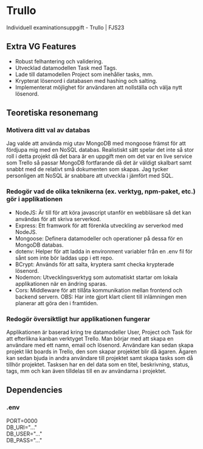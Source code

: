 # Trullo

Individuell examinationsuppgift - Trullo | FJS23

## Extra VG Features

- Robust felhantering och validering.
- Utvecklad datamodellen Task med Tags.
- Lade till datamodellen Project som inehåller tasks, mm.
- Krypterat lösenord i databasen med hashing och salting.
- Implementerat möjlighet för användaren att nollställa och välja nytt lösenord.

## Teoretiska resonemang

### Motivera ditt val av databas

Jag valde att använda mig utav MongoDB med mongoose främst för att fördjupa mig med en NoSQL databas. Realistiskt sätt spelar det inte så stor roll i detta projekt då det bara är en uppgift men om det var en live service som Trello så passar MongoDB fortfarande då det är väldigt skalbart samt snabbt med de relativt små dokumenten som skapas. Jag tycker personligen att NoSQL är snabbare att utveckla i jämfört med SQL.

### Redogör vad de olika teknikerna (ex. verktyg, npm-paket, etc.) gör i applikationen

- NodeJS: Är till för att köra javascript utanför en webbläsare så det kan användas för att skriva serverkod.
- Express: Ett framwork för att förenkla utveckling av serverkod med NodeJS.
- Mongoose: Definera datamodeller och operationer på dessa för en MongoDB databas.
- dotenv: Helper för att ladda in environment variabler från en .env fil för sånt som inte bör laddas upp i ett repo.
- BCrypt: Används för att salta, kryptera samt checka krypterade lösenord.
- Nodemon: Utvecklingsverktyg som automatiskt startar om lokala applikationen när en ändring sparas.
- Cors: Middleware för att tillåta kommunikation mellan frontend och backend servern. OBS: Har inte gjort klart client till inlämningen men planerar att göra den i framtiden.

### Redogör översiktligt hur applikationen fungerar

Applikationen är baserad kring tre datamodeller User, Project och Task för att efterlikna kanban verktyget Trello. Man börjar med att skapa en användare med ett namn, email och lösenord. Användare kan sedan skapa projekt likt boards in Trello, den som skapar projektet blir då ägaren. Ägaren kan sedan bjuda in andra användare till projektet samt skapa tasks som då tillhör projektet. Tasksen har en del data som en titel, beskrivning, status, tags, mm och kan även tilldelas till en av användarna i projektet.

## Dependencies

### .env

PORT=0000  
DB_URI="..."  
DB_USER="..."  
DB_PASS="..."
